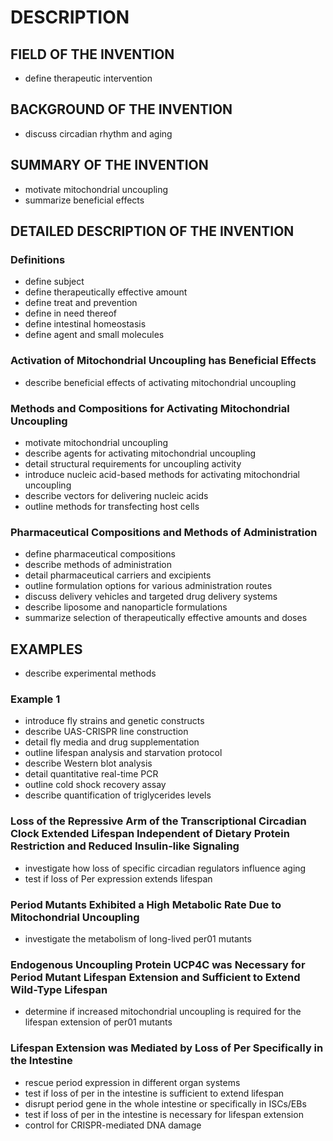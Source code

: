 # DESCRIPTION

## FIELD OF THE INVENTION

- define therapeutic intervention

## BACKGROUND OF THE INVENTION

- discuss circadian rhythm and aging

## SUMMARY OF THE INVENTION

- motivate mitochondrial uncoupling
- summarize beneficial effects

## DETAILED DESCRIPTION OF THE INVENTION

### Definitions

- define subject
- define therapeutically effective amount
- define treat and prevention
- define in need thereof
- define intestinal homeostasis
- define agent and small molecules

### Activation of Mitochondrial Uncoupling has Beneficial Effects

- describe beneficial effects of activating mitochondrial uncoupling

### Methods and Compositions for Activating Mitochondrial Uncoupling

- motivate mitochondrial uncoupling
- describe agents for activating mitochondrial uncoupling
- detail structural requirements for uncoupling activity
- introduce nucleic acid-based methods for activating mitochondrial uncoupling
- describe vectors for delivering nucleic acids
- outline methods for transfecting host cells

### Pharmaceutical Compositions and Methods of Administration

- define pharmaceutical compositions
- describe methods of administration
- detail pharmaceutical carriers and excipients
- outline formulation options for various administration routes
- discuss delivery vehicles and targeted drug delivery systems
- describe liposome and nanoparticle formulations
- summarize selection of therapeutically effective amounts and doses

## EXAMPLES

- describe experimental methods

### Example 1

- introduce fly strains and genetic constructs
- describe UAS-CRISPR line construction
- detail fly media and drug supplementation
- outline lifespan analysis and starvation protocol
- describe Western blot analysis
- detail quantitative real-time PCR
- outline cold shock recovery assay
- describe quantification of triglycerides levels

### Loss of the Repressive Arm of the Transcriptional Circadian Clock Extended Lifespan Independent of Dietary Protein Restriction and Reduced Insulin-like Signaling

- investigate how loss of specific circadian regulators influence aging
- test if loss of Per expression extends lifespan

### Period Mutants Exhibited a High Metabolic Rate Due to Mitochondrial Uncoupling

- investigate the metabolism of long-lived per01 mutants

### Endogenous Uncoupling Protein UCP4C was Necessary for Period Mutant Lifespan Extension and Sufficient to Extend Wild-Type Lifespan

- determine if increased mitochondrial uncoupling is required for the lifespan extension of per01 mutants

### Lifespan Extension was Mediated by Loss of Per Specifically in the Intestine

- rescue period expression in different organ systems
- test if loss of per in the intestine is sufficient to extend lifespan
- disrupt period gene in the whole intestine or specifically in ISCs/EBs
- test if loss of per in the intestine is necessary for lifespan extension
- control for CRISPR-mediated DNA damage


